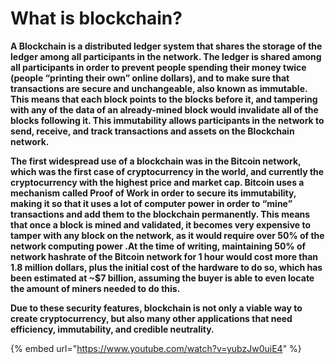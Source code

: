 # What is blockchain?

**A Blockchain is a distributed ledger system that shares the storage of the ledger among all participants in the network. The ledger is shared among all participants in order to prevent people spending their money twice \(people “printing their own” online dollars\), and to make sure that transactions are secure and unchangeable, also known as immutable. This means that each block points to the blocks before it, and tampering with any of the data of an already-mined block would invalidate all of the blocks following it. This immutability allows participants in the network to send, receive, and track transactions and assets on the Blockchain network.**

**The first widespread use of a blockchain was in the Bitcoin network, which was the first case of cryptocurrency in the world, and currently the cryptocurrency with the highest price and market cap. Bitcoin uses a mechanism called Proof of Work in order to secure its immutability, making it so that it uses a lot of computer power in order to “mine” transactions and add them to the blockchain permanently. This means that once a block is mined and validated, it becomes very expensive to tamper with any block on the network, as it would require over 50% of the network computing power .At the time of writing, maintaining 50% of network hashrate of the Bitcoin network for 1 hour would cost more than 1.8 million dollars, plus the initial cost of the hardware to do so, which has been estimated at ~$7 billion, assuming the buyer is able to even locate the amount of miners needed to do this.** 

**Due to these security features, blockchain is not only a viable way to create cryptocurrency, but also many other applications that need efficiency, immutability, and credible neutrality.** 





{% embed url="https://www.youtube.com/watch?v=yubzJw0uiE4" %}



  


